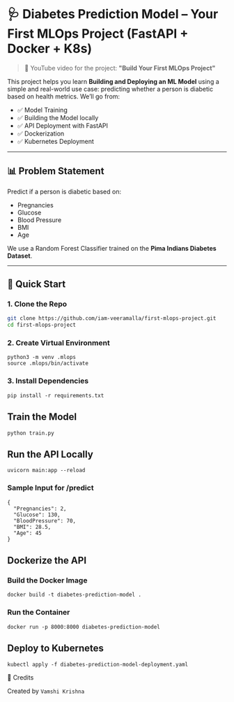 # 🩺 Diabetes Prediction Model – Your First MLOps Project (FastAPI + Docker + K8s)

> 🎥 YouTube video for the project: **"Build Your First MLOps Project"**

This project helps you learn **Building and Deploying an ML Model** using a simple and real-world use case: predicting whether a person is diabetic based on health metrics. We’ll go from:

- ✅ Model Training
- ✅ Building the Model locally
- ✅ API Deployment with FastAPI
- ✅ Dockerization
- ✅ Kubernetes Deployment

---

## 📊 Problem Statement

Predict if a person is diabetic based on:
- Pregnancies
- Glucose
- Blood Pressure
- BMI
- Age

We use a Random Forest Classifier trained on the **Pima Indians Diabetes Dataset**.

---

## 🚀 Quick Start

### 1. Clone the Repo

```bash
git clone https://github.com/iam-veeramalla/first-mlops-project.git
cd first-mlops-project
```

### 2. Create Virtual Environment

```
python3 -m venv .mlops
source .mlops/bin/activate
```

### 3. Install Dependencies

```
pip install -r requirements.txt
```

## Train the Model

```
python train.py
```

## Run the API Locally

```
uvicorn main:app --reload
```

### Sample Input for /predict

```
{
  "Pregnancies": 2,
  "Glucose": 130,
  "BloodPressure": 70,
  "BMI": 28.5,
  "Age": 45
}
```

## Dockerize the API

### Build the Docker Image

```
docker build -t diabetes-prediction-model .
```

### Run the Container

```
docker run -p 8000:8000 diabetes-prediction-model
```

## Deploy to Kubernetes

```
kubectl apply -f diabetes-prediction-model-deployment.yaml
```

🙌 Credits

Created by `Vamshi Krishna`

